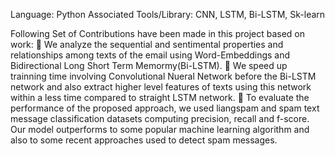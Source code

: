Language: Python
Associated Tools/Library: CNN, LSTM, Bi-LSTM, Sk-learn 

Following Set of Contributions have been made in this project based on work: 
 We analyze the sequential and sentimental properties
and relationships among texts of the email using
Word-Embeddings and Bidirectional Long Short Term
Memormy(Bi-LSTM).
 We speed up trainning time involving Convolutional
Nueral Network before the Bi-LSTM network and also
extract higher level features of texts using this network
within a less time compared to straight LSTM network.
 To evaluate the performance of the proposed approach,
we used liangspam and spam text message classification
datasets computing precision, recall and f-score. Our
model outperforms to some popular machine learning
algorithm and also to some recent approaches used to
detect spam messages.
